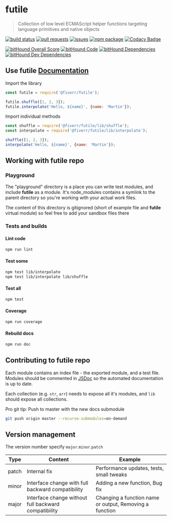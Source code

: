# futile
> Collection of low level ECMAScript helper functions targeting language primitives and native objects


[![build status](https://circleci.com/gh/fiverr/futile.svg?style=shield)](https://circleci.com/gh/fiverr/futile)
[![pull requests](https://img.shields.io/github/issues-pr/fiverr/futile.svg)](https://github.com/fiverr/futile/pulls)
[![issues](https://img.shields.io/github/issues/fiverr/futile.svg)](https://github.com/fiverr/futile/issues)
[![npm package](https://badge.fury.io/js/%40fiverr%2Ffutile.svg)](https://www.npmjs.com/package/@fiverr/futile)
[![Codacy Badge](https://api.codacy.com/project/badge/Grade/8d8a0b4da74f4b4ba30a356a4e2094e3)](https://www.codacy.com/app/omrilotan/futile)

[![bitHound Overall Score](https://www.bithound.io/github/fiverr/futile/badges/score.svg)](https://www.bithound.io/github/fiverr/futile)
[![bitHound Code](https://www.bithound.io/github/fiverr/futile/badges/code.svg)](https://www.bithound.io/github/fiverr/futile)
[![bitHound Dependencies](https://www.bithound.io/github/fiverr/futile/badges/dependencies.svg)](https://www.bithound.io/github/fiverr/futile/master/dependencies/npm)
[![bitHound Dev Dependencies](https://www.bithound.io/github/fiverr/futile/badges/devDependencies.svg)](https://www.bithound.io/github/fiverr/futile/master/dependencies/npm)

## Use futile [Documentation](https://fiverr.github.io/futile/)

Import the library
```javascript
const futile = require('@fiverr/futile');

futile.shuffle([1, 2, 3]);
futile.interpolate('Hello, ${name}', {name: 'Martin'});
```

Import individual methods
```javascript
const shuffle = require('@fiverr/futile/lib/shuffle');
const interpolate = require('@fiverr/futile/lib/interpolate');

shuffle([1, 2, 3]);
interpolate('Hello, ${name}', {name: 'Martin'});
```

## Working with __futile__ repo

### Playground
The "playground" directory is a place you can write test modules, and include __futile__ as a module.
It's node_modules contains a symlink to the parent directory so you're working with your actual work files.

The content of this directory is gitignored (short of example file and __futile__ virtual module) so feel free to add your sandbox files there

### Tests and builds

#### Lint code
```sh
npm run lint
```

#### Test some
```sh
npm test lib/interpolate
npm test lib/interpolate lib/shuffle
```

#### Test all
```sh
npm test
```

#### Coverage
```sh
npm run coverage
```

#### Rebuild docs
```sh
npm run doc
```
## Contributing to __futile__ repo
Each module contains an index file - the exported module, and a test file.
Modules should be commented in [JSDoc](http://usejsdoc.org/) so the automated documentation is up to date.

Each collection (e.g. `str`, `arr`) needs to expose all it's modules, and `lib` should expose all collections.

Pro git tip: Push to master with the new docs submodule
```sh
git push origin master --recurse-submodules=on-demand
```

## Version management
The version number specify `major`.`minor`.`patch`

Type | Content | Example
---- | ------- | -----------
patch | Internal fix | Performance updates, tests, small tweaks
minor | Interface change with full backward compatibility | Adding a new function, Bug fix
major | Interface change without full backward compatibility | Changing a function name or output, Removing a function
